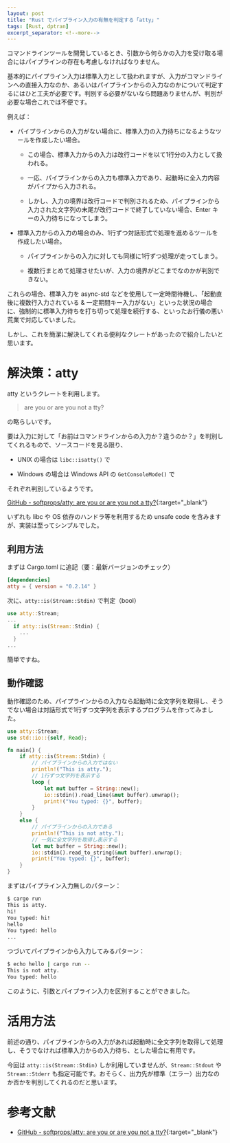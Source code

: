```yaml
---
layout: post
title: "Rust でパイプライン入力の有無を判定する「atty」"
tags: [Rust, dptran]
excerpt_separator: <!--more-->
---
```


コマンドラインツールを開発しているとき、引数から何らかの入力を受け取る場合にはパイプラインの存在も考慮しなければなりません。

基本的にパイプライン入力は標準入力として扱われますが、入力がコマンドラインへの直接入力なのか、あるいはパイプラインからの入力なのかについて判定するにはひと工夫が必要です。判別する必要がないなら問題ありませんが、判別が必要な場合これでは不便です。

例えば：

- パイプラインからの入力がない場合に、標準入力の入力待ちになるようなツールを作成したい場合。
  
  - この場合、標準入力からの入力は改行コードを以て1行分の入力として扱われる。
  
  - 一応、パイプラインからの入力も標準入力であり、起動時に全入力内容がパイプから入力される。
  
  - しかし、入力の境界は改行コードで判別されるため、パイプラインから入力された文字列の末尾が改行コードで終了していない場合、Enter キーの入力待ちになってしまう。

- 標準入力からの入力の場合のみ、1行ずつ対話形式で処理を進めるツールを作成したい場合。
  
  - パイプラインからの入力に対しても同様に1行ずつ処理が走ってしまう。
  
  - 複数行まとめて処理させたいが、入力の境界がどこまでなのかが判別できない。

これらの場合、標準入力を async-std などを使用して一定時間待機し、「起動直後に複数行入力されている & 一定期間キー入力がない」といった状況の場合に、強制的に標準入力待ちを打ち切って処理を続行する、といったお行儀の悪い荒業で対応していました。

しかし、これを簡潔に解決してくれる便利なクレートがあったので紹介したいと思います。

# 解決策：atty

atty というクレートを利用します。

> are you or are you not a tty?

の略らしいです。

要は入力に対して「お前はコマンドラインからの入力か？違うのか？」を判別してくれるもので、ソースコードを見る限り、

- UNIX の場合は ``libc::isatty()`` で

- Windows の場合は Windows API の ``GetConsoleMode()`` で

それぞれ判別しているようです。

[GitHub - softprops/atty: are you or are you not a tty?](https://github.com/softprops/atty){:target="_blank"}

いずれも libc や OS 依存のハンドラ等を利用するため unsafe code を含みますが、実装は至ってシンプルでした。

## 利用方法

まずは Cargo.toml に追記（要：最新バージョンのチェック）

```toml
[dependencies]
atty = { version = "0.2.14" }
```

次に、``atty::is(Stream::Stdin)`` で判定（bool）

```rust
use atty::Stream;
...
  if atty::is(Stream::Stdin) {
    ...
  }
...
```

簡単ですね。

## 動作確認

動作確認のため、パイプラインからの入力なら起動時に全文字列を取得し、そうでない場合は対話形式で1行ずつ文字列を表示するプログラムを作ってみました。

```rust
use atty::Stream;
use std::io::{self, Read};

fn main() {
    if atty::is(Stream::Stdin) {
        // パイプラインからの入力ではない
        println!("This is atty.");
        // 1行ずつ文字列を表示する
        loop {
            let mut buffer = String::new();
            io::stdin().read_line(&mut buffer).unwrap();
            print!("You typed: {}", buffer);
        }
    }
    else {
        // パイプラインからの入力である
        println!("This is not atty.");
        // 一気に全文字列を取得し表示する
        let mut buffer = String::new();
        io::stdin().read_to_string(&mut buffer).unwrap();
        print!("You typed: {}", buffer);
    }
}
```

まずはパイプライン入力無しのパターン：

```bash
$ cargo run
This is atty.
hi!
You typed: hi!
hello
You typed: hello
...
```

つづいてパイプラインから入力してみるパターン：

```bash
$ echo hello | cargo run --
This is not atty.
You typed: hello
```

このように、引数とパイプライン入力を区別することができました。

# 活用方法

前述の通り、パイプラインからの入力があれば起動時に全文字列を取得して処理し、そうでなければ標準入力からの入力待ち、とした場合に有用です。

今回は ``atty::is(Stream::Stdin)`` しか利用していませんが、``Stream::Stdout`` や ``Stream::Stderr`` も指定可能です。おそらく、出力先が標準（エラー）出力なのか否かを判別してくれるのだと思います。

# 参考文献

- [GitHub - softprops/atty: are you or are you not a tty?](https://github.com/softprops/atty/tree/master){:target="_blank"}
